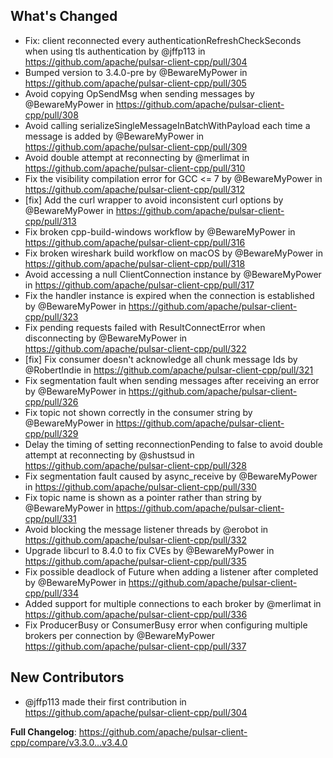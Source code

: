 ## What's Changed
* Fix: client reconnected every authenticationRefreshCheckSeconds when using tls authentication by @jffp113 in https://github.com/apache/pulsar-client-cpp/pull/304
* Bumped version to 3.4.0-pre by @BewareMyPower in https://github.com/apache/pulsar-client-cpp/pull/305
* Avoid copying OpSendMsg when sending messages by @BewareMyPower in https://github.com/apache/pulsar-client-cpp/pull/308
* Avoid calling serializeSingleMessageInBatchWithPayload each time a message is added by @BewareMyPower in https://github.com/apache/pulsar-client-cpp/pull/309
* Avoid double attempt at reconnecting by @merlimat in https://github.com/apache/pulsar-client-cpp/pull/310
* Fix the visibility compilation error for GCC &lt;= 7 by @BewareMyPower in https://github.com/apache/pulsar-client-cpp/pull/312
* [fix] Add the curl wrapper to avoid inconsistent curl options by @BewareMyPower in https://github.com/apache/pulsar-client-cpp/pull/313
* Fix broken cpp-build-windows workflow by @BewareMyPower in https://github.com/apache/pulsar-client-cpp/pull/316
* Fix broken wireshark build workflow on macOS by @BewareMyPower in https://github.com/apache/pulsar-client-cpp/pull/318
* Avoid accessing a null ClientConnection instance by @BewareMyPower in https://github.com/apache/pulsar-client-cpp/pull/317
* Fix the handler instance is expired when the connection is established by @BewareMyPower in https://github.com/apache/pulsar-client-cpp/pull/323
* Fix pending requests failed with ResultConnectError when disconnecting by @BewareMyPower in https://github.com/apache/pulsar-client-cpp/pull/322
* [fix] Fix consumer doesn't acknowledge all chunk message Ids by @RobertIndie in https://github.com/apache/pulsar-client-cpp/pull/321
* Fix segmentation fault when sending messages after receiving an error by @BewareMyPower in https://github.com/apache/pulsar-client-cpp/pull/326
* Fix topic not shown correctly in the consumer string by @BewareMyPower in https://github.com/apache/pulsar-client-cpp/pull/329
* Delay the timing of setting reconnectionPending to false to avoid double attempt at reconnecting by @shustsud in https://github.com/apache/pulsar-client-cpp/pull/328
* Fix segmentation fault caused by async_receive by @BewareMyPower in https://github.com/apache/pulsar-client-cpp/pull/330
* Fix topic name is shown as a pointer rather than string by @BewareMyPower in https://github.com/apache/pulsar-client-cpp/pull/331
* Avoid blocking the message listener threads by @erobot in https://github.com/apache/pulsar-client-cpp/pull/332
* Upgrade libcurl to 8.4.0 to fix CVEs by @BewareMyPower in https://github.com/apache/pulsar-client-cpp/pull/335
* Fix possible deadlock of Future when adding a listener after completed by @BewareMyPower in https://github.com/apache/pulsar-client-cpp/pull/334
* Added support for multiple connections to each broker by @merlimat in https://github.com/apache/pulsar-client-cpp/pull/336
* Fix ProducerBusy or ConsumerBusy error when configuring multiple brokers per connection by @BewareMyPower https://github.com/apache/pulsar-client-cpp/pull/337

## New Contributors
* @jffp113 made their first contribution in https://github.com/apache/pulsar-client-cpp/pull/304

**Full Changelog**: https://github.com/apache/pulsar-client-cpp/compare/v3.3.0...v3.4.0
